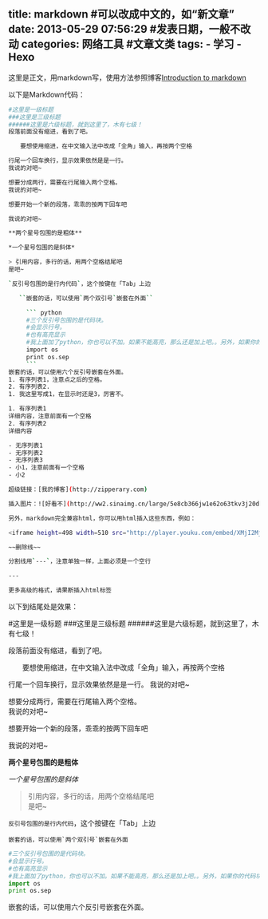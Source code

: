 title: markdown #可以改成中文的，如“新文章”
date: 2013-05-29 07:56:29 #发表日期，一般不改动
categories: 网络工具 #文章文类
tags: 
    - 学习
    - Hexo
---
 这里是正文，用markdown写，使用方法参照博客[Introduction to markdown](http://zipperary.com/2013/05/22/introduction-to-markdown/)


<!--more-->


 以下是Markdown代码：


 ``` bash
#这里是一级标题
###这里是三级标题
######这里是六级标题，就到这里了，木有七级！
段落前面没有缩进，看到了吧。

　　要想使用缩进，在中文输入法中改成「全角」输入，再按两个空格

行尾一个回车换行，显示效果依然是是一行。
我说的对吧~

想要分成两行，需要在行尾输入两个空格。  
我说的对吧~

想要开始一个新的段落，乖乖的按两下回车吧

我说的对吧~

**两个星号包围的是粗体**

*一个星号包围的是斜体*

> 引用内容，多行的话，用两个空格结尾吧  
是吧~

`反引号包围的是行内代码`，这个按键在「Tab」上边

    ``嵌套的话，可以使用`两个双引号`嵌套在外面``
 
      ``` python
      #三个反引号包围的是代码块。
      #会显示行号。
      #也有高亮显示
      #我上面加了python，你也可以不加。如果不能高亮，那么还是加上吧。。另外，如果你的代码块包围的是html，那你应该写html而不是python
      import os
      print os.sep
      ```
嵌套的话，可以使用六个反引号嵌套在外面。
1. 有序列表1，注意点之后的空格。
2. 有序列表2.
1. 我这里写成1，在显示时还是3，厉害不。

1. 有序列表1
 详细内容，注意前面有一个空格
2. 有序列表2
 详细内容

- 无序列表1
- 无序列表2
- 无序列表3
 - 小1，注意前面有一个空格
 - 小2

超级链接：[我的博客](http://zipperary.com)

插入图片：![好看不](http://ww2.sinaimg.cn/large/5e8cb366jw1e62o63tkv3j20dh078q5a.jpg)

另外，markdown完全兼容html，你可以用html插入这些东西，例如：

<iframe height=498 width=510 src="http://player.youku.com/embed/XMjI2MjU3MDMy" frameborder=0 allowfullscreen></iframe>

~~删除线~~

分割线用`---`，注意单独一样，上面必须是一个空行

---

更多高级的格式，请果断插入html标签
```


以下到结尾处是效果：

#这里是一级标题
###这里是三级标题
######这里是六级标题，就到这里了，木有七级！

段落前面没有缩进，看到了吧。

　　要想使用缩进，在中文输入法中改成「全角」输入，再按两个空格

行尾一个回车换行，显示效果依然是是一行。
我说的对吧~

想要分成两行，需要在行尾输入两个空格。  
我说的对吧~

想要开始一个新的段落，乖乖的按两下回车吧

我说的对吧~


**两个星号包围的是粗体**

*一个星号包围的是斜体*

> 引用内容，多行的话，用两个空格结尾吧  
是吧~


`反引号包围的是行内代码`，这个按键在「Tab」上边

``嵌套的话，可以使用`两个双引号`嵌套在外面``

```python
#三个反引号包围的是代码块。
#会显示行号。
#也有高亮显示
#我上面加了python，你也可以不加。如果不能高亮，那么还是加上吧。。另外，如果你的代码块包围的是html，那你应该写html而不是python
import os
print os.sep
```
嵌套的话，可以使用六个反引号嵌套在外面。